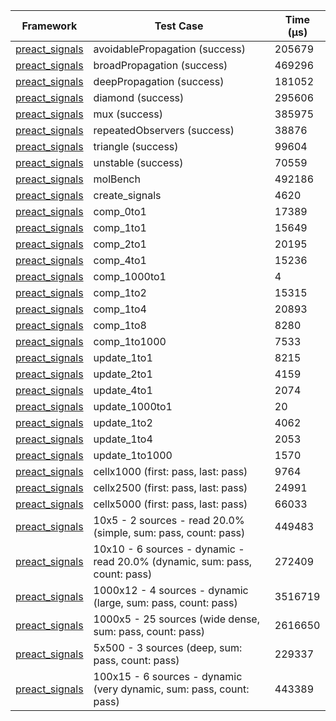 | Framework | Test Case | Time (μs) |
| --- | --- | --- |
| [preact_signals](https://pub.dev/packages/preact_signals) | avoidablePropagation (success) | 205679 |
| [preact_signals](https://pub.dev/packages/preact_signals) | broadPropagation (success) | 469296 |
| [preact_signals](https://pub.dev/packages/preact_signals) | deepPropagation (success) | 181052 |
| [preact_signals](https://pub.dev/packages/preact_signals) | diamond (success) | 295606 |
| [preact_signals](https://pub.dev/packages/preact_signals) | mux (success) | 385975 |
| [preact_signals](https://pub.dev/packages/preact_signals) | repeatedObservers (success) | 38876 |
| [preact_signals](https://pub.dev/packages/preact_signals) | triangle (success) | 99604 |
| [preact_signals](https://pub.dev/packages/preact_signals) | unstable (success) | 70559 |
| [preact_signals](https://pub.dev/packages/preact_signals) | molBench | 492186 |
| [preact_signals](https://pub.dev/packages/preact_signals) | create_signals | 4620 |
| [preact_signals](https://pub.dev/packages/preact_signals) | comp_0to1 | 17389 |
| [preact_signals](https://pub.dev/packages/preact_signals) | comp_1to1 | 15649 |
| [preact_signals](https://pub.dev/packages/preact_signals) | comp_2to1 | 20195 |
| [preact_signals](https://pub.dev/packages/preact_signals) | comp_4to1 | 15236 |
| [preact_signals](https://pub.dev/packages/preact_signals) | comp_1000to1 | 4 |
| [preact_signals](https://pub.dev/packages/preact_signals) | comp_1to2 | 15315 |
| [preact_signals](https://pub.dev/packages/preact_signals) | comp_1to4 | 20893 |
| [preact_signals](https://pub.dev/packages/preact_signals) | comp_1to8 | 8280 |
| [preact_signals](https://pub.dev/packages/preact_signals) | comp_1to1000 | 7533 |
| [preact_signals](https://pub.dev/packages/preact_signals) | update_1to1 | 8215 |
| [preact_signals](https://pub.dev/packages/preact_signals) | update_2to1 | 4159 |
| [preact_signals](https://pub.dev/packages/preact_signals) | update_4to1 | 2074 |
| [preact_signals](https://pub.dev/packages/preact_signals) | update_1000to1 | 20 |
| [preact_signals](https://pub.dev/packages/preact_signals) | update_1to2 | 4062 |
| [preact_signals](https://pub.dev/packages/preact_signals) | update_1to4 | 2053 |
| [preact_signals](https://pub.dev/packages/preact_signals) | update_1to1000 | 1570 |
| [preact_signals](https://pub.dev/packages/preact_signals) | cellx1000 (first: pass, last: pass) | 9764 |
| [preact_signals](https://pub.dev/packages/preact_signals) | cellx2500 (first: pass, last: pass) | 24991 |
| [preact_signals](https://pub.dev/packages/preact_signals) | cellx5000 (first: pass, last: pass) | 66033 |
| [preact_signals](https://pub.dev/packages/preact_signals) | 10x5 - 2 sources - read 20.0% (simple, sum: pass, count: pass) | 449483 |
| [preact_signals](https://pub.dev/packages/preact_signals) | 10x10 - 6 sources - dynamic - read 20.0% (dynamic, sum: pass, count: pass) | 272409 |
| [preact_signals](https://pub.dev/packages/preact_signals) | 1000x12 - 4 sources - dynamic (large, sum: pass, count: pass) | 3516719 |
| [preact_signals](https://pub.dev/packages/preact_signals) | 1000x5 - 25 sources (wide dense, sum: pass, count: pass) | 2616650 |
| [preact_signals](https://pub.dev/packages/preact_signals) | 5x500 - 3 sources (deep, sum: pass, count: pass) | 229337 |
| [preact_signals](https://pub.dev/packages/preact_signals) | 100x15 - 6 sources - dynamic (very dynamic, sum: pass, count: pass) | 443389 |
